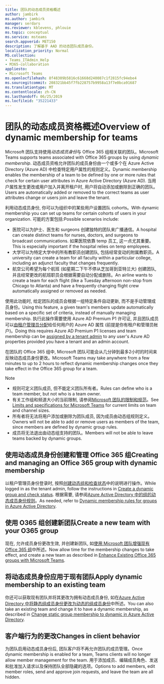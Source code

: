 ```yaml
---
title: 团队的动态成员资格概述
author: jambirk
ms.author: jambirk
manager: serdars
ms.reviewer: kblevens, phlouie
ms.topic: conceptual
ms.service: msteams
search.appverid: MET150
description: 了解基于 AAD 的动态团队成员身份。
localization_priority: Normal
MS.collection:
- Teams_ITAdmin_Help
- M365-collaboration
appliesto:
- Microsoft Teams
ms.openlocfilehash: 8f48309b5816c61668d240087c1f2815fc94ebe4
ms.sourcegitcommit: 208321bb45f7fb228757b9958a13f7e0bca91687
ms.translationtype: MT
ms.contentlocale: zh-CN
ms.lasthandoff: 06/25/2019
ms.locfileid: "35221433"
---
```

# <a name="overview-of-dynamic-membership-for-teams"></a><span data-ttu-id="14d2f-103">团队的动态成员资格概述</span><span class="sxs-lookup"><span data-stu-id="14d2f-103">Overview of dynamic membership for teams</span></span>

<span data-ttu-id="14d2f-104">Microsoft 团队支持使用*动态成员身份*与 Office 365 组相关联的团队。</span><span class="sxs-lookup"><span data-stu-id="14d2f-104">Microsoft Teams supports teams associated with Office 365 groups by using *dynamic membership*.</span></span> <span data-ttu-id="14d2f-105">动态成员资格允许团队的成员身份由一个或多个在 Azure Active Directory (Azure AD) 中检查特定用户属性的规则定义。</span><span class="sxs-lookup"><span data-stu-id="14d2f-105">Dynamic membership enables the membership of a team to be defined by one or more rules that check for certain user attributes in Azure Active Directory (Azure AD).</span></span> <span data-ttu-id="14d2f-106">当用户属性发生更改或用户加入并离开租户时, 用户将自动添加或删除到正确的团队。</span><span class="sxs-lookup"><span data-stu-id="14d2f-106">Users are automatically added or removed to the correct teams as user attributes change or users join and leave the tenant.</span></span>

<span data-ttu-id="14d2f-107">利用动态成员身份, 你可以为组织中的某些用户设置团队 cohorts。</span><span class="sxs-lookup"><span data-stu-id="14d2f-107">With dynamic membership you can set up teams for certain cohorts of users in your organization.</span></span> <span data-ttu-id="14d2f-108">可能的方案包括:</span><span class="sxs-lookup"><span data-stu-id="14d2f-108">Possible scenarios include:</span></span>
- <span data-ttu-id="14d2f-109">医院可以为护士、医生和 surgeons 创建独特的团队来广播通信。</span><span class="sxs-lookup"><span data-stu-id="14d2f-109">A hospital can create distinct teams for nurses, doctors, and surgeons to broadcast communications.</span></span> <span data-ttu-id="14d2f-110">如果医院依靠 temp 员工, 这一点尤其重要。</span><span class="sxs-lookup"><span data-stu-id="14d2f-110">This is especially important if the hospital relies on temp employees.</span></span>
- <span data-ttu-id="14d2f-111">大学可以为特定大学中的所有教职员创建团队, 包括经常变动的附属教职员。</span><span class="sxs-lookup"><span data-stu-id="14d2f-111">A university can create a team for all faculty within a particular college, including an adjunct faculty that changes frequently.</span></span>
- <span data-ttu-id="14d2f-112">航空公司希望为每个航班 (如星期二下午不停从芝加哥到亚特兰大) 创建团队, 并且经常更改的航班职员会根据需要自动分配或删除。</span><span class="sxs-lookup"><span data-stu-id="14d2f-112">An airline wants to create a team for each flight (like a Tuesday afternoon non-stop from Chicago to Atlanta) and have a frequently changing flight crew automatically assigned or removed as needed.</span></span>

<span data-ttu-id="14d2f-113">使用此功能时, 给定团队的成员会根据一组特定条件自动更新, 而不是手动管理成员身份。</span><span class="sxs-lookup"><span data-stu-id="14d2f-113">Using this feature, a given team's members update automatically based on a specific set of criteria, instead of manually managing membership.</span></span> <span data-ttu-id="14d2f-114">执行此操作需要使用 Azure AD Premium P1 许可证, 并且团队成员可以[由租户管理员分配](https://docs.microsoft.com/azure/active-directory/users-groups-roles/groups-dynamic-membership)给任何用户的 Azure AD 属性 (前提是你有租户和管理员帐户)。</span><span class="sxs-lookup"><span data-stu-id="14d2f-114">Doing this requires Azure AD Premium P1 licenses and team membership can be [assigned by a tenant admin](https://docs.microsoft.com/azure/active-directory/users-groups-roles/groups-dynamic-membership) to any user's Azure AD properties provided you have a tenant and an admin account.</span></span>

<span data-ttu-id="14d2f-115">在团队的 Office 365 组中, Microsoft 团队可能会从几分钟到最多2小时的时间来反映动态成员身份更改。</span><span class="sxs-lookup"><span data-stu-id="14d2f-115">Microsoft Teams may take anywhere from a few minutes to up to 2 hours to reflect dynamic membership changes once they take effect in the Office 365 group for a team.</span></span>

> [!NOTE]
> - <span data-ttu-id="14d2f-116">规则可定义团队成员, 但不能定义团队所有者。</span><span class="sxs-lookup"><span data-stu-id="14d2f-116">Rules can define who is a team member, but not who is a team owner.</span></span>
> - <span data-ttu-id="14d2f-117">有关工作组和频道大小的当前限制, 请参阅[Microsoft 团队的限制和规范](limits-specifications-teams.md)。</span><span class="sxs-lookup"><span data-stu-id="14d2f-117">See [Limits and specifications for Microsoft Teams](limits-specifications-teams.md) for current limits on team and channel sizes.</span></span>
> - <span data-ttu-id="14d2f-118">所有者将无法将用户添加或删除为团队成员, 因为成员由动态组规则定义。</span><span class="sxs-lookup"><span data-stu-id="14d2f-118">Owners will not be able to add or remove users as members of the team, since members are defined by dynamic group rules.</span></span>
> - <span data-ttu-id="14d2f-119">成员将无法退出由动态组支持的团队。</span><span class="sxs-lookup"><span data-stu-id="14d2f-119">Members will not be able to leave teams backed by dynamic groups.</span></span>


## <a name="creating-and-managing-an-office-365-group-with-dynamic-membership"></a><span data-ttu-id="14d2f-120">使用动态成员身份创建和管理 Office 365 组</span><span class="sxs-lookup"><span data-stu-id="14d2f-120">Creating and managing an Office 365 group with dynamic membership</span></span>
<span data-ttu-id="14d2f-121">以租户管理员身份登录时, 按照[创建动态组和检查状态](https://docs.microsoft.com/azure/active-directory/users-groups-roles/groups-create-rule)中的说明进行操作。</span><span class="sxs-lookup"><span data-stu-id="14d2f-121">While logged in as the tenant admin, follow the instructions in [Create a dynamic group and check status](https://docs.microsoft.com/azure/active-directory/users-groups-roles/groups-create-rule).</span></span> <span data-ttu-id="14d2f-122">根据需要, 请参阅[Azure Active Directory 中的组的动态成员身份规则](https://docs.microsoft.com/azure/active-directory/users-groups-roles/groups-dynamic-membership)。</span><span class="sxs-lookup"><span data-stu-id="14d2f-122">As needed, refer to [Dynamic membership rules for groups in Azure Active Directory](https://docs.microsoft.com/azure/active-directory/users-groups-roles/groups-dynamic-membership).</span></span>

## <a name="create-a-new-team-with-your-o365-group"></a><span data-ttu-id="14d2f-123">使用 O365 组创建新团队</span><span class="sxs-lookup"><span data-stu-id="14d2f-123">Create a new team with your O365 group</span></span>

<span data-ttu-id="14d2f-124">现在, 允许成员身份更改生效, 并创建新团队, 如[使用 Microsoft 团队增强现有 Office 365 组](enhance-office-365-groups.md)中所述。</span><span class="sxs-lookup"><span data-stu-id="14d2f-124">Now allow time for the membership changes to take effect, and create a new team  as described in [Enhance Existing Office 365 groups with Microsoft Teams](enhance-office-365-groups.md).</span></span>

## <a name="apply-dynamic-membership-to-an-existing-team"></a><span data-ttu-id="14d2f-125">将动态成员身份应用于现有团队</span><span class="sxs-lookup"><span data-stu-id="14d2f-125">Apply dynamic membership to an existing team</span></span>

<span data-ttu-id="14d2f-126">你还可以获取现有团队并将其更改为拥有动态成员身份, 如在[Azure Active Directory 中将静态组成员身份更改为动态的组成员身份](https://docs.microsoft.com/azure/active-directory/users-groups-roles/groups-change-type)中所述。</span><span class="sxs-lookup"><span data-stu-id="14d2f-126">You can also take an existing team and change it to have a dynamic membership, as described in [Change static group membership to dynamic in Azure Active Directory](https://docs.microsoft.com/azure/active-directory/users-groups-roles/groups-change-type).</span></span>

## <a name="changes-in-client-behavior"></a><span data-ttu-id="14d2f-127">客户端行为的更改</span><span class="sxs-lookup"><span data-stu-id="14d2f-127">Changes in client behavior</span></span>

<span data-ttu-id="14d2f-128">为团队启用动态成员身份后, 团队客户将不再允许团队的成员管理。</span><span class="sxs-lookup"><span data-stu-id="14d2f-128">Once dynamic membership is enabled for a team, Teams clients will no longer allow member management for the team.</span></span> <span data-ttu-id="14d2f-129">用于添加成员、编辑成员角色、发送和批准加入请求以及保持团队全部隐藏的选项。</span><span class="sxs-lookup"><span data-stu-id="14d2f-129">Options to add members, edit member roles, send and approve join requests, and leave the team are all hidden.</span></span>
